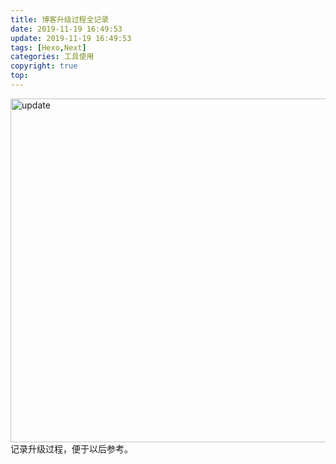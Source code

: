 ```yaml
---
title: 博客升级过程全记录
date: 2019-11-19 16:49:53
update: 2019-11-19 16:49:53
tags: [Hexo,Next]
categories: 工具使用
copyright: true
top:
---
```

<img src="https://i.loli.net/2019/11/22/XxQwVjgfFoRbHTN.png" width="550" alt="update">
记录升级过程，便于以后参考。
<!-- more -->

